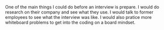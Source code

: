 One of the main things I could do before an interview is prepare. I would do research on their company and see what they use. I would talk to former employees to see what the interview was like. I would also pratice more whiteboard problems to get into the coding on a board mindset.